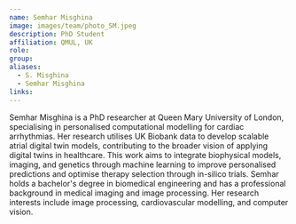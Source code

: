 ```yaml
---
name: Semhar Misghina
image: images/team/photo_SM.jpeg
description: PhD Student
affiliation: QMUL, UK
role:
group:
aliases:
  - S. Misghina
  - Semhar Misghina
links:
---
```


Semhar Misghina is a PhD researcher at Queen Mary University of London, specialising in personalised computational modelling for cardiac arrhythmias. Her research utilises UK Biobank data to develop scalable atrial digital twin models, contributing to the broader vision of applying digital twins in healthcare. This work aims to integrate biophysical models, imaging, and genetics through machine learning to improve personalised predictions and optimise therapy selection through in-silico trials. Semhar holds a bachelor's degree in biomedical engineering and has a professional background in medical imaging and image processing. Her research interests include image processing, cardiovascular modelling, and computer vision.
